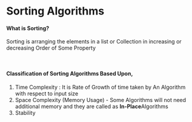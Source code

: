 <h1> Sorting Algorithms </h1>
<h4> What is Sorting?</h4>
<p>Sorting is arranging the elements in a list or Collection in increasing or decreasing Order of Some Property </P></br>
<h4>Classification of Sorting Algorithms Based Upon,</h4>
<ol>
  <li>  Time Complexity : It is Rate of Growth of time taken by An Algorithm with respect to input size</li>
  <li> Space Complexity (Memory Usage) - Some Algorithms will not need additional memory and they are called as <b>In-Place</b>Algorithms
  </li>
  <li> Stability </li>
 </ol>
